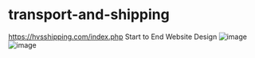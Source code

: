 # transport-and-shipping
https://hvsshipping.com/index.php
Start to End Website Design
![image](https://github.com/user-attachments/assets/c1116b36-abca-4652-ae63-83fb8977531b)
![image](https://github.com/user-attachments/assets/f14464e9-dd9e-4098-bef0-7119affe9248)
